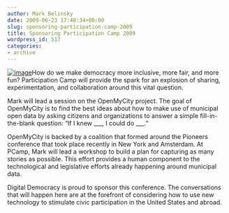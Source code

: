 ```yaml
---
author: Mark Belinsky
date: 2009-06-23 17:48:34+00:00
slug: sponsoring-participation-camp-2009
title: Sponsoring Participation Camp 2009
wordpress_id: 517
categories:
- archive
---
```


[![image](http://mudball.net/pcamp09/wp-content/themes/dfblog/images/logo.png)](http://mudball.net/pcamp09/)How do we make democracy more inclusive, more fair, and more fun? Participation Camp will provide the spark for an explosion of sharing, experimentation, and collaboration around this vital question.




Mark will lead a session on the OpenMyCity project.  The goal of OpenMyCity is to find the best ideas about how to make use of municipal open data by asking citizens and organizations to answer a simple fill-in-the-blank question: “If I knew ___, I could do ___.”




OpenMyCity is backed by a coalition that formed around the Pioneers conference that took place recently in New York and Amsterdam.  At PCamp, Mark will lead a workshop to build a plan for capturing as many stories as possible.  This effort provides a human component to the technological and legislative efforts already happening around municipal data.




Digital Democracy is proud to sponsor this conference. The conversations that will happen here are at the forefront of considering how to use new technology to stimulate civic participation in the United States and abroad.
